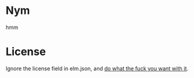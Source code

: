 # Nym

hmm

# License

Ignore the license field in elm.json, and [do what the fuck you want with it](https://en.wikipedia.org/wiki/WTFPL).
